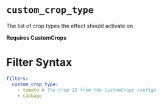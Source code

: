 # `custom_crop_type`

The list of crop types the effect should activate on

**Requires CustomCrops**
# Filter Syntax
```yaml
filters:
  custom_crop_type: 
    - tomato # The crop ID from the CustomCrops configs
    - cabbage
```
